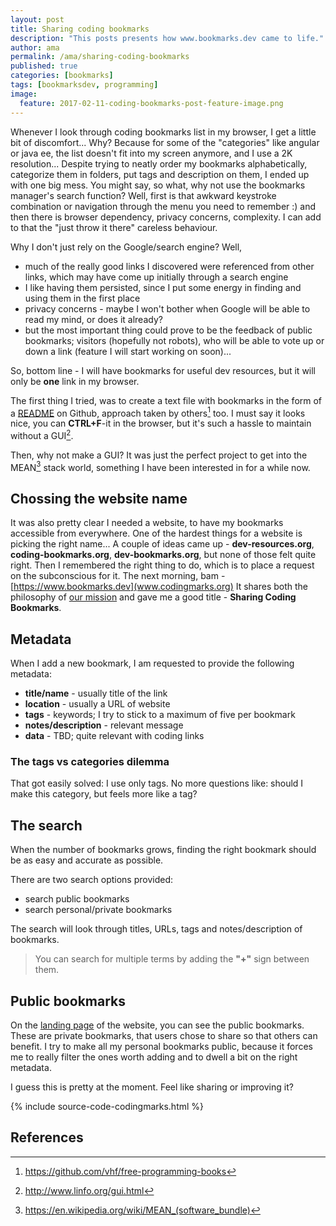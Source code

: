 ```yaml
---
layout: post
title: Sharing coding bookmarks
description: "This posts presents how www.bookmarks.dev came to life."
author: ama
permalink: /ama/sharing-coding-bookmarks
published: true
categories: [bookmarks]
tags: [bookmarksdev, programming]
image:
  feature: 2017-02-11-coding-bookmarks-post-feature-image.png
---
```


Whenever I look through coding bookmarks list in my browser, I get a little bit of discomfort... Why? Because
for some of the "categories" like angular or java ee, the list doesn't fit into my screen anymore, and I use a 2K resolution... Despite trying to neatly order my bookmarks alphabetically,
categorize them in folders, put tags and description on them, I ended up with one big mess.
You might say, so what, why not use the bookmarks manager's search function? Well, first is that awkward keystroke combination or navigation through the menu you need to remember :) and
 then there is browser dependency, privacy concerns, complexity. I can add to that the "just throw it there" careless behaviour.

Why I don't just rely on the Google/search engine? Well,

* much of the really good links I discovered were referenced from other links, which may have come up initially through a search engine
* I like having them persisted, since I put some energy in finding and using them in the first place
* privacy concerns - maybe I won't bother when Google will be able to read my mind, or does it already?
* but the most important thing could prove to be the feedback of public bookmarks; visitors (hopefully not robots), who will be able to vote up
or down a link (feature I will start working on soon)...

<p class="note_normal">
    So, bottom line - I will have bookmarks for useful dev resources, but it will only be <b>one</b> link in my browser.
</p>

<!--more-->

The first thing I tried, was to create a text file with bookmarks in the form of a [README](https://github.com/CodepediaOrg/dev-resources) on Github, approach taken by others[^1] too.
I must say it looks nice, you can **CTRL+F**-it in the browser, but it's such a hassle to maintain without a GUI[^2].

[^1]: <https://github.com/vhf/free-programming-books>
[^2]: <http://www.linfo.org/gui.html>

Then, why not make a GUI? It was just the perfect project to get into the MEAN[^3] stack world, something I have been interested in for a while now.

[^3]: <https://en.wikipedia.org/wiki/MEAN_(software_bundle)>

## Chossing the website name

It was also pretty clear I needed a website, to have my bookmarks accessible from everywhere. One of the hardest things for a website is picking the right name... A couple of ideas came up - **dev-resources.org**, **coding-bookmarks.org**, **dev-bookmarks.org**,
 but none of those felt quite right. Then I remembered the right thing to do, which is to place a request on the subconscious for it. The next morning, bam - [https://www.bookmarks.dev](www.codingmarks.org)
 It shares both the philosophy of [our mission](http://www.codepedia.org/about/) and gave me a good title - **Sharing Coding Bookmarks**.

## Metadata

When I add a new bookmark, I am requested to provide the following metadata:

* **title/name** - usually title of the link
* **location** - usually a URL of website
* **tags** - keywords; I try to stick to a maximum of five per bookmark
* **notes/description** - relevant message
* **data** - TBD; quite relevant with coding links

### The tags vs categories dilemma

That got easily solved: I use only tags. No more questions like: should I make this category, but feels more like a tag?

## The search

When the number of bookmarks grows, finding the right bookmark should be as easy and accurate as possible.

There are two search options provided:

* search public bookmarks
* search personal/private bookmarks

The search will look through titles, URLs, tags and notes/description of bookmarks.

> You can search for multiple terms by adding the **"+"** sign between them.

## Public bookmarks

On the [landing page](https://www.bookmarks.dev) of the website, you can see the public bookmarks. These are private bookmarks, that users chose to share so that others can benefit. I try to make all my personal bookmarks public,
because it forces me to really filter the ones worth adding and to dwell a bit on the right metadata.

I guess this is pretty at the moment. Feel like sharing or improving it?

{% include source-code-codingmarks.html %}

## References
